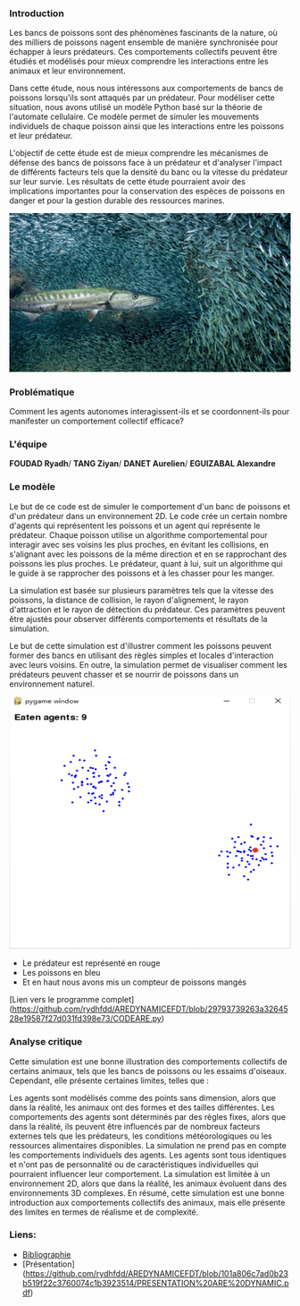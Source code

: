 ### Introduction

Les bancs de poissons sont des phénomènes fascinants de la nature, où des milliers de poissons nagent ensemble de manière synchronisée pour échapper à leurs prédateurs. Ces comportements collectifs peuvent être étudiés et modélisés pour mieux comprendre les interactions entre les animaux et leur environnement.

Dans cette étude, nous nous intéressons aux comportements de bancs de poissons lorsqu'ils sont attaqués par un prédateur. Pour modéliser cette situation, nous avons utilisé un modèle Python basé sur la théorie de l'automate cellulaire. Ce modèle permet de simuler les mouvements individuels de chaque poisson ainsi que les interactions entre les poissons et leur prédateur.

L'objectif de cette étude est de mieux comprendre les mécanismes de défense des bancs de poissons face à un prédateur et d'analyser l'impact de différents facteurs tels que la densité du banc ou la vitesse du prédateur sur leur survie. Les résultats de cette étude pourraient avoir des implications importantes pour la conservation des espèces de poissons en danger et pour la gestion durable des ressources marines.


<img src="https://github.com/rydhfdd/AREDYNAMICEFDT/raw/main/image/poissonbanc.jpeg">



### Problématique

Comment les agents autonomes interagissent-ils et se coordonnent-ils pour manifester un comportement collectif efficace?

### L'équipe

**FOUDAD Ryadh**/
**TANG Ziyan**/
**DANET Aurelien**/
**EGUIZABAL Alexandre**


### Le modèle 

Le but de ce code est de simuler le comportement d'un banc de poissons et d'un prédateur dans un environnement 2D. Le code crée un certain nombre d'agents qui représentent les poissons et un agent qui représente le prédateur. Chaque poisson utilise un algorithme comportemental pour interagir avec ses voisins les plus proches, en évitant les collisions, en s'alignant avec les poissons de la même direction et en se rapprochant des poissons les plus proches. Le prédateur, quant à lui, suit un algorithme qui le guide à se rapprocher des poissons et à les chasser pour les manger.

La simulation est basée sur plusieurs paramètres tels que la vitesse des poissons, la distance de collision, le rayon d'alignement, le rayon d'attraction et le rayon de détection du prédateur. Ces paramètres peuvent être ajustés pour observer différents comportements et résultats de la simulation.

Le but de cette simulation est d'illustrer comment les poissons peuvent former des bancs en utilisant des règles simples et locales d'interaction avec leurs voisins. En outre, la simulation permet de visualiser comment les prédateurs peuvent chasser et se nourrir de poissons dans un environnement naturel.

<img src="https://github.com/rydhfdd/AREDYNAMICEFDT/raw/main/image/MODELE.png">

- Le prédateur est représenté en rouge 
- Les poissons en bleu
- Et en haut nous avons mis un compteur de poissons mangés

[Lien vers le programme complet] (<https://github.com/rydhfdd/AREDYNAMICEFDT/blob/29793739263a3264528e19587f27d031fd398e73/CODEARE.py>)

### Analyse critique

Cette simulation est une bonne illustration des comportements collectifs de certains animaux, tels que les bancs de poissons ou les essaims d'oiseaux. Cependant, elle présente certaines limites, telles que :

Les agents sont modélisés comme des points sans dimension, alors que dans la réalité, les animaux ont des formes et des tailles différentes.
Les comportements des agents sont déterminés par des règles fixes, alors que dans la réalité, ils peuvent être influencés par de nombreux facteurs externes tels que les prédateurs, les conditions météorologiques ou les ressources alimentaires disponibles.
La simulation ne prend pas en compte les comportements individuels des agents. Les agents sont tous identiques et n'ont pas de personnalité ou de caractéristiques individuelles qui pourraient influencer leur comportement.
La simulation est limitée à un environnement 2D, alors que dans la réalité, les animaux évoluent dans des environnements 3D complexes.
En résumé, cette simulation est une bonne introduction aux comportements collectifs des animaux, mais elle présente des limites en termes de réalisme et de complexité.

### Liens:
- [Bibliographie](https://github.com/rydhfdd/AREDYNAMICEFDT/blob/101a806c7ad0b23b519f22c3760074c1b3923514/ARE-DYNAMIC_FOUDAD-TANG-EGUIZABAL-DANET_Carnet%20de%20bord%20(2).pdf)
- [Présentation] (https://github.com/rydhfdd/AREDYNAMICEFDT/blob/101a806c7ad0b23b519f22c3760074c1b3923514/PRESENTATION%20ARE%20DYNAMIC.pdf)


